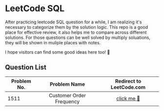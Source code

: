 # LeetCode SQL


After practicing leetcode SQL question for a while, I am realizing it's necessary to categorize them by the solution logic. This repo is a good place for effective review, it also helps me to compare across different solutions. For those questions can be well solved by multiply soluations, they will be shown in muliple places with notes.

I hope visitors can find some good ideas here too! :raised_hands:

## Question List
| Problem No.      | Problem Name          | Redirect to LeetCode.com  |
| ------------- |:-------------:| :-----:|
| 1511     | Customer Order Frequency | [click me :dizzy: ](https://leetcode.com/problems/customer-order-frequency/) |
